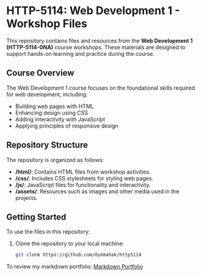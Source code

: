 # HTTP-5114: Web Development 1 - Workshop Files

This repository contains files and resources from the **Web Development 1 (HTTP-5114-0NA)** course workshops. These materials are designed to support hands-on learning and practice during the course.

## Course Overview

The Web Development 1 course focuses on the foundational skills required for web development, including:

- Building web pages with HTML
- Enhancing design using CSS
- Adding interactivity with JavaScript
- Applying principles of responsive design

## Repository Structure

The repository is organized as follows:

- **/html/**: Contains HTML files from workshop activities.
- **/css/**: Includes CSS stylesheets for styling web pages.
- **/js/**: JavaScript files for functionality and interactivity.
- **/assets/**: Resources such as images and other media used in the projects.

## Getting Started

To use the files in this repository:

1. Clone the repository to your local machine:
   ```bash
   git clone https://github.com/Oyemahak/http5114

To review my markdown portfolio: 
   [Markdown Portfolio](https://oyemahak.github.io/markdown-portfolio/)
